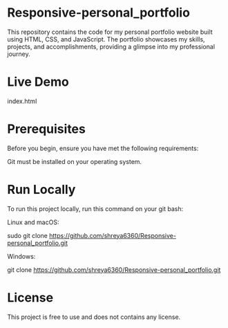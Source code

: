 # Responsive-personal_portfolio
This repository contains the code for my personal portfolio website built using HTML, CSS, and JavaScript. The portfolio showcases my skills, projects, and accomplishments, providing a glimpse into my professional journey.

# Live Demo
index.html


# Prerequisites
Before you begin, ensure you have met the following requirements: 
 
Git must be installed on your operating system.

# Run Locally
To run this project locally, run this command on your git bash:

Linux and macOS:

sudo git clone https://github.com/shreya6360/Responsive-personal_portfolio.git 

Windows:

git clone https://github.com/shreya6360/Responsive-personal_portfolio.git 

# License
This project is free to use and does not contains any license.
